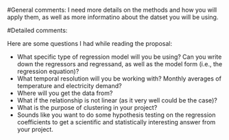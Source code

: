 #General comments:
I need more details on the methods and how you will apply them, as well as more informatino about the datset you will be using.

#Detailed comments:

Here are some questions I had while reading the proposal:

- What specific type of regression model will you be using? Can you write down the regressors and regressand, as well as the model form (i.e., the regression equation)?
- What temporal resolution will you be working with? Monthly averages of temperature and electricity demand?
- Where will you get the data from?
- What if the relationship is not linear (as it very well could be the case)?
- What is the purpose of clustering in your project?
- Sounds like you want to do some hypothesis testing on the regression coefficients to get a scientific and statistically interesting answer from your project. 
